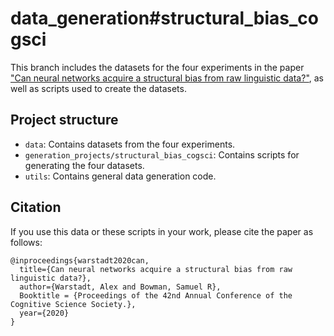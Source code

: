 # data_generation#structural_bias_cogsci

This branch includes the datasets for the four experiments in the paper ["Can neural networks acquire a structural bias from raw linguistic data?"](https://arxiv.org/abs/2007.06761), as well as scripts used to create the datasets.

## Project structure
- ```data```: Contains datasets from the four experiments.
- ```generation_projects/structural_bias_cogsci```: Contains scripts for generating the four datasets.
- ```utils```: Contains general data generation code.

## Citation
If you use this data or these scripts in your work, please cite the paper as follows:
```
@inproceedings{warstadt2020can,
  title={Can neural networks acquire a structural bias from raw linguistic data?},
  author={Warstadt, Alex and Bowman, Samuel R},
  Booktitle = {Proceedings of the 42nd Annual Conference of the Cognitive Science Society.},
  year={2020}
}
```

